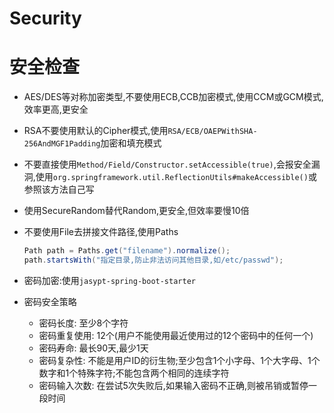 # Security



# 安全检查



* AES/DES等对称加密类型,不要使用ECB,CCB加密模式,使用CCM或GCM模式,效率更高,更安全

* RSA不要使用默认的Cipher模式,使用`RSA/ECB/OAEPWithSHA-256AndMGF1Padding`加密和填充模式

* 不要直接使用`Method/Field/Constructor.setAccessible(true)`,会报安全漏洞,使用`org.springframework.util.ReflectionUtils#makeAccessible()`或参照该方法自己写

* 使用SecureRandom替代Random,更安全,但效率要慢10倍

* 不要使用File去拼接文件路径,使用Paths

  ```java
  Path path = Paths.get("filename").normalize();
  path.startsWith("指定目录,防止非法访问其他目录,如/etc/passwd");
  ```

* 密码加密:使用`jasypt-spring-boot-starter`

* 密码安全策略
  * 密码长度: 至少8个字符
  * 密码重复使用: 12个(用户不能使用最近使用过的12个密码中的任何一个)
  * 密码寿命: 最长90天,最少1天
  * 密码复杂性: 不能是用户ID的衍生物;至少包含1个小字母、1个大字母、1个数字和1个特殊字符;不能包含两个相同的连续字符
  * 密码输入次数: 在尝试5次失败后,如果输入密码不正确,则被吊销或暂停一段时间